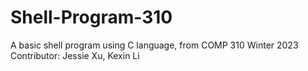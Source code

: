 # Shell-Program-310
A basic shell program using C language, from COMP 310 Winter 2023
Contributor: Jessie Xu, Kexin Li

